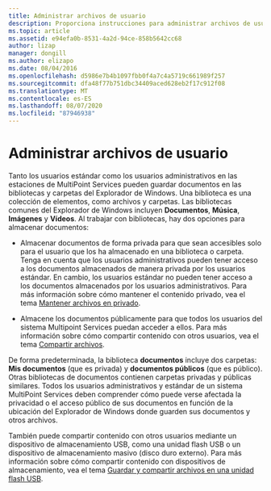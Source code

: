```yaml
---
title: Administrar archivos de usuario
description: Proporciona instrucciones para administrar archivos de usuario en Multipoint Services
ms.topic: article
ms.assetid: e94efa0b-8531-4a2d-94ce-858b5642cc68
author: lizap
manager: dongill
ms.author: elizapo
ms.date: 08/04/2016
ms.openlocfilehash: d5986e7b4b1097fbb0f4a7c4a5719c661989f257
ms.sourcegitcommit: dfa48f77b751dbc34409aced628eb2f17c912f08
ms.translationtype: MT
ms.contentlocale: es-ES
ms.lasthandoff: 08/07/2020
ms.locfileid: "87946938"
---
```

# <a name="manage-user-files"></a>Administrar archivos de usuario
Tanto los usuarios estándar como los usuarios administrativos en las estaciones de MultiPoint Services pueden guardar documentos en las bibliotecas y carpetas del Explorador de Windows. Una biblioteca es una colección de elementos, como archivos y carpetas. Las bibliotecas comunes del Explorador de Windows incluyen **Documentos**, **Música**, **Imágenes** y **Vídeos**. Al trabajar con bibliotecas, hay dos opciones para almacenar documentos:

-   Almacenar documentos de forma privada para que sean accesibles solo para el usuario que los ha almacenado en una biblioteca o carpeta. Tenga en cuenta que los usuarios administrativos pueden tener acceso a los documentos almacenados de manera privada por los usuarios estándar. En cambio, los usuarios estándar no pueden tener acceso a los documentos almacenados por los usuarios administrativos. Para más información sobre cómo mantener el contenido privado, vea el tema [Mantener archivos en privado](Keep-Files-Private.md).

-   Almacene los documentos públicamente para que todos los usuarios del sistema Multipoint Services puedan acceder a ellos. Para más información sobre cómo compartir contenido con otros usuarios, vea el tema [Compartir archivos](Share-Files.md).

De forma predeterminada, la biblioteca **documentos** incluye dos carpetas: **Mis documentos** (que es privada) y **documentos públicos** (que es público). Otras bibliotecas de documentos contienen carpetas privadas y públicas similares. Todos los usuarios administrativos y estándar de un sistema MultiPoint Services deben comprender cómo puede verse afectada la privacidad o el acceso público de sus documentos en función de la ubicación del Explorador de Windows donde guarden sus documentos y otros archivos.

También puede compartir contenido con otros usuarios mediante un dispositivo de almacenamiento USB, como una unidad flash USB o un dispositivo de almacenamiento masivo (disco duro externo). Para más información sobre cómo compartir contenido con dispositivos de almacenamiento, vea el tema [Guardar y compartir archivos en una unidad flash USB](Save-and-Share-Files-on-a-USB-Flash-Drive.md).